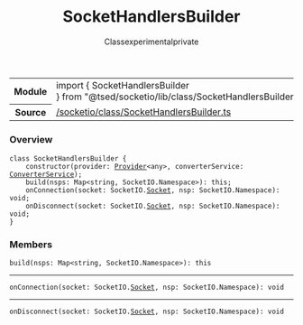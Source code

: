 
<header class="symbol-info-header"><h1 id="sockethandlersbuilder">SocketHandlersBuilder</h1><label class="symbol-info-type-label class">Class</label><label class="api-type-label experimental" title="experimental">experimental</label><label class="api-type-label private" title="private">private</label></header>
<!-- summary -->
<section class="symbol-info"><table class="is-full-width"><tbody><tr><th>Module</th><td><div class="lang-typescript"><span class="token keyword">import</span> { SocketHandlersBuilder }&nbsp;<span class="token keyword">from</span>&nbsp;<span class="token string">"@tsed/socketio/lib/class/SocketHandlersBuilder"</span></div></td></tr><tr><th>Source</th><td><a href="https://github.com/Romakita/ts-express-decorators/blob/v4.20.2/src//socketio/class/SocketHandlersBuilder.ts#L0-L0">/socketio/class/SocketHandlersBuilder.ts</a></td></tr></tbody></table></section>
<!-- overview -->


### Overview


<pre><code class="typescript-lang "><span class="token keyword">class</span> SocketHandlersBuilder <span class="token punctuation">{</span>
    <span class="token keyword">constructor</span><span class="token punctuation">(</span>provider<span class="token punctuation">:</span> <a href="#api/common/di/provider"><span class="token">Provider</span></a><<span class="token keyword">any</span>><span class="token punctuation">,</span> converterService<span class="token punctuation">:</span> <a href="#api/common/converters/converterservice"><span class="token">ConverterService</span></a><span class="token punctuation">)</span><span class="token punctuation">;</span>
    <span class="token function">build</span><span class="token punctuation">(</span>nsps<span class="token punctuation">:</span> Map<<span class="token keyword">string</span><span class="token punctuation">,</span> SocketIO.Namespace><span class="token punctuation">)</span><span class="token punctuation">:</span> this<span class="token punctuation">;</span>
    <span class="token function">onConnection</span><span class="token punctuation">(</span>socket<span class="token punctuation">:</span> SocketIO.<a href="#api/socketio/socket"><span class="token">Socket</span></a><span class="token punctuation">,</span> nsp<span class="token punctuation">:</span> SocketIO.Namespace<span class="token punctuation">)</span><span class="token punctuation">:</span> <span class="token keyword">void</span><span class="token punctuation">;</span>
    <span class="token function">onDisconnect</span><span class="token punctuation">(</span>socket<span class="token punctuation">:</span> SocketIO.<a href="#api/socketio/socket"><span class="token">Socket</span></a><span class="token punctuation">,</span> nsp<span class="token punctuation">:</span> SocketIO.Namespace<span class="token punctuation">)</span><span class="token punctuation">:</span> <span class="token keyword">void</span><span class="token punctuation">;</span>
<span class="token punctuation">}</span></code></pre>


<!-- Parameters -->

<!-- Description -->

<!-- Members -->







### Members



<div class="method-overview">
<pre><code class="typescript-lang "><span class="token function">build</span><span class="token punctuation">(</span>nsps<span class="token punctuation">:</span> Map<<span class="token keyword">string</span><span class="token punctuation">,</span> SocketIO.Namespace><span class="token punctuation">)</span><span class="token punctuation">:</span> this</code></pre>
</div>




<hr/>



<div class="method-overview">
<pre><code class="typescript-lang "><span class="token function">onConnection</span><span class="token punctuation">(</span>socket<span class="token punctuation">:</span> SocketIO.<a href="#api/socketio/socket"><span class="token">Socket</span></a><span class="token punctuation">,</span> nsp<span class="token punctuation">:</span> SocketIO.Namespace<span class="token punctuation">)</span><span class="token punctuation">:</span> <span class="token keyword">void</span></code></pre>
</div>




<hr/>



<div class="method-overview">
<pre><code class="typescript-lang "><span class="token function">onDisconnect</span><span class="token punctuation">(</span>socket<span class="token punctuation">:</span> SocketIO.<a href="#api/socketio/socket"><span class="token">Socket</span></a><span class="token punctuation">,</span> nsp<span class="token punctuation">:</span> SocketIO.Namespace<span class="token punctuation">)</span><span class="token punctuation">:</span> <span class="token keyword">void</span></code></pre>
</div>








